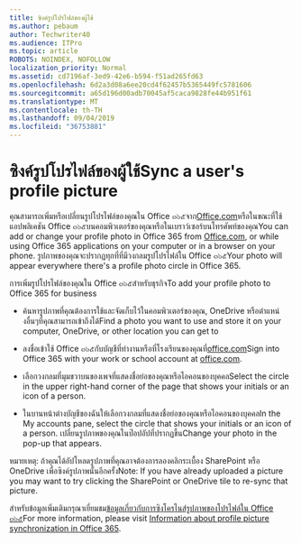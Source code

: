 ```yaml
---
title: ซิงค์รูปโปรไฟล์ของผู้ใช้
ms.author: pebaum
author: Techwriter40
ms.audience: ITPro
ms.topic: article
ROBOTS: NOINDEX, NOFOLLOW
localization_priority: Normal
ms.assetid: cd7196af-3ed9-42e6-b594-f51ad265fd63
ms.openlocfilehash: 6d2a3d08a6ee20cd4f62457b5365449fc5781606
ms.sourcegitcommit: a65d196d00adb70045af5caca9828fe44b951f61
ms.translationtype: MT
ms.contentlocale: th-TH
ms.lasthandoff: 09/04/2019
ms.locfileid: "36753881"
---
```

# <a name="sync-a-users-profile-picture"></a><span data-ttu-id="94374-102">ซิงค์รูปโปรไฟล์ของผู้ใช้</span><span class="sxs-lookup"><span data-stu-id="94374-102">Sync a user's profile picture</span></span>

<span data-ttu-id="94374-103">คุณสามารถเพิ่มหรือเปลี่ยนรูปโปรไฟล์ของคุณใน Office ๓๖๕จาก[Office.com](http://www.office.com)หรือในขณะที่ใช้แอปพลิเคชัน Office ๓๖๕บนคอมพิวเตอร์ของคุณหรือในเบราว์เซอร์บนโทรศัพท์ของคุณ</span><span class="sxs-lookup"><span data-stu-id="94374-103">You can add or change your profile photo in Office 365 from [Office.com](http://www.office.com), or while using Office 365 applications on your computer or in a browser on your phone.</span></span> <span data-ttu-id="94374-104">รูปภาพของคุณจะปรากฏทุกที่ที่มีวงกลมรูปโปรไฟล์ใน Office ๓๖๕</span><span class="sxs-lookup"><span data-stu-id="94374-104">Your photo will appear everywhere there's a profile photo circle in Office 365.</span></span>

<span data-ttu-id="94374-105">การเพิ่มรูปโปรไฟล์ของคุณใน Office ๓๖๕สำหรับธุรกิจ</span><span class="sxs-lookup"><span data-stu-id="94374-105">To add your profile photo to Office 365 for business</span></span>

- <span data-ttu-id="94374-106">ค้นหารูปภาพที่คุณต้องการใช้และจัดเก็บไว้ในคอมพิวเตอร์ของคุณ, OneDrive หรือตำแหน่งอื่นๆที่คุณสามารถเข้าถึงได้</span><span class="sxs-lookup"><span data-stu-id="94374-106">Find a photo you want to use and store it on your computer, OneDrive, or other location you can get to</span></span>

- <span data-ttu-id="94374-107">ลงชื่อเข้าใช้ Office ๓๖๕กับบัญชีที่ทำงานหรือที่โรงเรียนของคุณที่[office.com](http://www.office.com)</span><span class="sxs-lookup"><span data-stu-id="94374-107">Sign into Office 365 with your work or school account at [office.com](http://www.office.com).</span></span>

- <span data-ttu-id="94374-108">เลือกวงกลมที่มุมขวาบนของเพจที่แสดงชื่อย่อของคุณหรือไอคอนของบุคคล</span><span class="sxs-lookup"><span data-stu-id="94374-108">Select the circle in the upper right-hand corner of the page that shows your initials or an icon of a person.</span></span>

- <span data-ttu-id="94374-109">ในบานหน้าต่างบัญชีของฉันให้เลือกวงกลมที่แสดงชื่อย่อของคุณหรือไอคอนของบุคคล</span><span class="sxs-lookup"><span data-stu-id="94374-109">In the My accounts pane, select the circle that shows your initials or an icon of a person.</span></span> <span data-ttu-id="94374-110">เปลี่ยนรูปภาพของคุณในป๊อปอัปที่ปรากฏขึ้น</span><span class="sxs-lookup"><span data-stu-id="94374-110">Change your photo in the pop-up that appears.</span></span>

<span data-ttu-id="94374-111">หมายเหตุ: ถ้าคุณได้อัปโหลดรูปภาพที่คุณอาจต้องการลองคลิกระเบื้อง SharePoint หรือ OneDrive เพื่อซิงค์รูปภาพนั้นอีกครั้ง</span><span class="sxs-lookup"><span data-stu-id="94374-111">Note: If you have already uploaded a picture you may want to try clicking the SharePoint or OneDrive tile to re-sync that picture.</span></span>

<span data-ttu-id="94374-112">สำหรับข้อมูลเพิ่มเติมกรุณาเยี่ยมชม[ข้อมูลเกี่ยวกับการซิงโครไนส์รูปภาพของโปรไฟล์ใน Office ๓๖๕](https://support.office.com/article/information-about-profile-picture-synchronization-in-office-365-20594d76-d054-4af4-a660-401133e3d48a)</span><span class="sxs-lookup"><span data-stu-id="94374-112">For more information, please visit [Information about profile picture synchronization in Office 365](https://support.office.com/article/information-about-profile-picture-synchronization-in-office-365-20594d76-d054-4af4-a660-401133e3d48a).</span></span>
